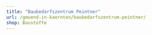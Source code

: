 ```yaml
---
title: "Baubedarfszentrum Peintner"
url: /gmuend-in-kaernten/baubedarfszentrum-peintner/
shop: Baustoffe
---
```

